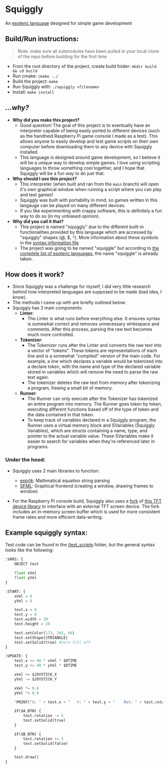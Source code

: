 # Squiggly

An [esoteric language](https://en.wikipedia.org/wiki/Esoteric_programming_language) designed for simple game development

## Build/Run instructions:

> Note: make sure all submodules have been pulled in your local clone of the repo before building for the first time

* From the root directory of the project, create build folder: `mkdir build && cd build`
* Run cmake: `cmake ../`
* Build the project: `make`
* Run Squiggly with: `./squiggly <filename>`
* Install: `make install`

## *...why?*

- **Why did you make this project?** 
    - Good question! The goal of this project is to eventually have an interpreter capable of being easily ported to different devices (such as the handheld Raspberry Pi game console I made as a test). This allows anyone to easily develop and test game scripts on their own computer before downloading them to any device with Squiggly installed.
    - This language is designed around game development, so I believe it will be a unique way to develop simple games. I love using scripting languages to throw something cool together, and I hope that Squiggly will be a fun way to do just that.
- **Why should I use this project?**
    - This interpreter (when built and ran from the `main` branch) will open it's own graphical window when running a script where you can play and test games!
    - Squiggly was built with portability in mind, so games written in this langauge can be played on many different devices. 
    - If you like experimenting with crappy software, this is definitely a fun way to do so (in my unbiased opinion).
- **Why did you call it that?**
    - This project is named "squiggly" due to the different built-in functionalities provided by this language which are accessed by "squiggly" shapes (@, $, ^). More information about these symbols in the [syntax information file](test_scripts/syntax.md)
    - The project was going to be named "squiggle" but according to [the complete list of esoteric languages](https://esolangs.org/wiki/Language_list), the name "squiggle" is already taken.

## How does it work?

- Since Squiggly was a challenge for myself, I did very little research behind how interpreted languages are supposed to be made (bad idea, I know).
- The methods I came up with are briefly outlined below:
- Squiggly has 3 main components:
    - **Linter**:
        - The Linter is what runs before everything else. It ensures syntax is somewhat correct and removes unnecessary whitespace and comments. After this process, parsing the raw text becomes much more controlled.
    - **Tokenizer**:
        - The Tokenizer runs after the Linter and converts the raw text into a vector of "tokens". These tokens are representations of each line and is a somewhat "compiled" version of the main code. For example, a line which declares a variable would be tokenized into a declare token, with the name and type of the declared variable stored in variables which will remove the need to parse the raw text again.
        - The tokenizer deletes the raw text from memory after tokenizing a program, freeing a small bit of memory.
    - **Runner**:
        - The Runner can only execute after the Tokenizer has tokenized an entire program into memory. The Runner goes token by token, executing different functions based off of the type of token and the data contained in that token.
        - To keep track of variables declared in a Squiggly program, the Runner uses a virtual memory block and SVariables (Squiggly Variables), which are structs containing a name, type, and pointer to the actual variable value. These SVariables make it easier to search for variables when they're referenced later in programs.

### Under the hood:

- Squiggly uses 2 main libraries to function:
    - [exprtk](https://github.com/ArashPartow/exprtk): Mathmatical equation string parsing
    - [SFML](https://github.com/SFML/SFML): Graphical frontend (creating a window, drawing frames to window)

- For the Raspberry Pi console build, Squiggly also uses a [fork](https://github.com/CodeSample15/ST7735_TFT_RPI) of [this TFT device library](https://github.com/gavinlyonsrepo/ST7735_TFT_RPI) to interface with an external TFT screen device. The fork includes an in-memory screen buffer which is used for more consistent frame rates and more efficient data-writing.

## Example squiggly syntax:

Test code can be found in the [/test_scripts](/test_scripts/) folder, but the general syntax looks like the following:

``` Python
:VARS: {
    OBJECT test

    float xVel
    float yVel
}

:START: {
    xVel = 0
    yVel = 0

    test.x = 0
    test.y = 0
    test.width = 20
    test.height = 20

    test.setColor(173, 245, 66)
    test.setShape(@TRIANGLE)
    test.setSolid(true) #turn fill off
}

:UPDATE: {
	test.x += 40 * xVel * $DTIME
    test.y += 40 * yVel * $DTIME

    xVel += $JOYSTICK_X
    yVel -= $JOYSTICK_Y

    xVel *= 0.8
    yVel *= 0.8

    ^PRINT("X: " + test.x + "   Y: " + test.y + "    Rot: " + test.rotation)

    if($A_BTN) {
        test.rotation -= 5
        test.setSolid(true)
    }

    if($B_BTN) {
        test.rotation += 5
        test.setSolid(false)
    }

    test.draw()
}
```